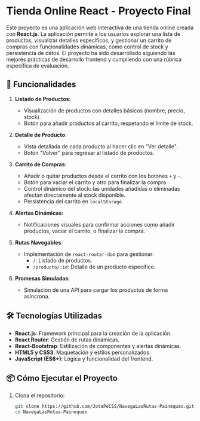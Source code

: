 # Tienda Online React - Proyecto Final

Este proyecto es una aplicación web interactiva de una tienda online creada con **React.js**. La aplicación permite a los usuarios explorar una lista de productos, visualizar detalles específicos, y gestionar un carrito de compras con funcionalidades dinámicas, como control de stock y persistencia de datos. El proyecto ha sido desarrollado siguiendo las mejores prácticas de desarrollo frontend y cumpliendo con una rúbrica específica de evaluación.

## 🚀 Funcionalidades

1. **Listado de Productos**:
   - Visualización de productos con detalles básicos (nombre, precio, stock).
   - Botón para añadir productos al carrito, respetando el límite de stock.

2. **Detalle de Producto**:
   - Vista detallada de cada producto al hacer clic en "Ver detalle".
   - Botón "Volver" para regresar al listado de productos.

3. **Carrito de Compras**:
   - Añadir o quitar productos desde el carrito con los botones `+` y `-`.
   - Botón para vaciar el carrito y otro para finalizar la compra.
   - Control dinámico del stock: las unidades añadidas o eliminadas afectan directamente al stock disponible.
   - Persistencia del carrito en `localStorage`.

4. **Alertas Dinámicas**:
   - Notificaciones visuales para confirmar acciones como añadir productos, vaciar el carrito, o finalizar la compra.

5. **Rutas Navegables**:
   - Implementación de `react-router-dom` para gestionar:
     - `/`: Listado de productos.
     - `/producto/:id`: Detalle de un producto específico.

6. **Promesas Simuladas**:
   - Simulación de una API para cargar los productos de forma asíncrona.

## 🛠️ Tecnologías Utilizadas

- **React.js**: Framework principal para la creación de la aplicación.
- **React Router**: Gestión de rutas dinámicas.
- **React-Bootstrap**: Estilización de componentes y alertas dinámicas.
- **HTML5 y CSS3**: Maquetación y estilos personalizados.
- **JavaScript (ES6+)**: Lógica y funcionalidad del frontend.

## 📦 Cómo Ejecutar el Proyecto

1. Clona el repositorio:
   ```bash
   git clone https://github.com/JotaPeCSS/NavegaLasRutas-Painequeo.git
   cd NavegaLasRutas-Painequeo
